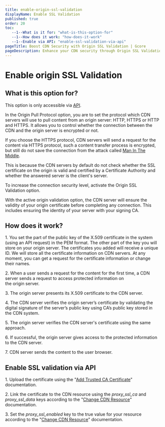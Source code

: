 ```yaml
---
title: enable-origin-ssl-validation
displayName: Enable SSL Validation
published: true
order: 20
toc:
   --1--What is it for: "what-is-this-option-for"
   --1--How does it work: "how-does-it-work"
   --1--Enable via API: "enable-ssl-validation-via-api"
pageTitle: Boost CDN Security with Origin SSL Validation | Gcore
pageDescription: Enhance your CDN security through Origin SSL Validation—an effective way to safeguard the connection between CDN and the origin server.
---
```

# Enable origin SSL Validation
 
## What is this option for?

<alert-element type="info" title="Info">

This option is only accessible via <a href="https://api.gcore.com/docs/iam" target="_blank">API</a>.

</alert-element>


In the Origin Pull Protocol option, you are to set the protocol which CDN servers will use to pull content from an origin server: HTTP, HTTPS or HTTP and HTTPS. It allows you to control whether the connection between the CDN and the origin server is encrypted or not. 

If you choose the HTTPS protocol, CDN servers will send a request for the content via HTTPS protocol, such a content transfer process is encrypted, but still do not save the connection from the attack called <a href="https://en.wikipedia.org/wiki/Man-in-the-middle_attack" target="_blank">Man In The Middle</a>. 

This is because the CDN servers by default do not check whether the SSL certificate on the origin is valid and certified by a Certificate Authority and whether the answered server is the client's server.  

To increase the connection security level, activate the Origin SSL Validation option.  

With the active origin validation option, the CDN server will ensure the validity of your origin certificate before completing any connection. This includes ensuring the identity of your server with your signing CA. 

## How does it work?


1\. You set the part of the public key of the X.509 certificate in the system (using an API request) in the PEM format. The other part of the key you will store on your origin server. The certificates you added will receive a unique ID. We will store all the certificate information on CDN servers. At any moment, you can get a request for the certificate information or change their names.  

2\. When a user sends a request for the content for the first time, a CDN server sends a request to access protected information on the origin server. 

3\. The origin server presents its X.509 certificate to the CDN server. 

4\. The CDN server verifies the origin server’s certificate by validating the digital signature of the server’s public key using CA’s public key stored in the CDN system. 

5\. The origin server verifies the CDN server's certificate using the same approach.  

6\. If successful, the origin server gives access to the protected information to the CDN server. 

7\. CDN server sends the content to the user browser.

## Enable SSL validation via API

1\. Upload the certificate using the "<a href="https://api.gcore.com/docs/cdn#tag/CA-certificates/operation/ca_certitifactes-add" target="_blank">Add Trusted CA Certificate</a>" documentation.

2\. Link the certificate to the CDN resource using the *proxy_ssl_ca* and *proxy_ssl_data* keys according to the "<a href="https://api.gcore.com/docs/cdn#tag/Resources/operation/change_cdn_resource" target="_blank">Change CDN Resource</a>" documentation.

3\. Set the *proxy_ssl_enabled* key to the true value for your resource according to the "<a href="https://api.gcore.com/docs/cdn#tag/Resources/operation/change_cdn_resource" target="_blank">Change CDN Resource</a>" documentation.